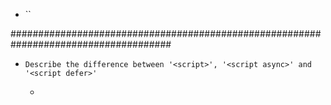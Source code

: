 - ``

#####################################################################################

- `Describe the difference between '<script>', '<script async>' and '<script defer>'`

  - <script>
    - HTML parsing is blocked, when script is encountered
    - the script is fetched and executed immediately
    - HTML parsing continues after that
  - <script async>
    - common : the script is fetched alongside HTML parsing 
    - difference : It runs when it's ready
  - <script defer>
    - common : the script is fetched alongside HTML parsing 
    - difference : It runs when HTML parsing is finished

- `Explain how prototypal inheritance works`

  - Used for object inheritance (similar with class)
  - When accessing, it searches via the prototype chain if the property/method isn't found on the object.

- `Explain how `this` works`

  - "this" is a dynamic self-reference object tied to how a function is invoked.
  - "this" can explicitly be bound using "apply," "call," or "bind."
  - Free function invocations result in "undefined" in strict mode or the "window" object in browser
  - Arrow functions inherit "this" from their surrounding scope at creation.

- `Explain your understanding of the box model and how you would tell the browser in CSS to render your layout in different box models.`
  - Block elements size depends on width, height, paddings, and borders.
  - Without a specified height, paddings are added to the content's dimensions
  - Inline elements adjust to content dimensions with left and right margins/paddings.

<!-- About box-sizing -->

- "content-box" (defaults) : It expands border, padding, and margin upon content size
- "border-box" : Its size includes all except for margin (within specified width and height)

- `What are the differences between variables created using 'let', 'var' or 'const'?`

  - var : 1. multiple declarations, 2. block-scoped(if, for, while, try/catch) is not local scope but global, 3. variable hoisting ('undefined' before declarations)

  - let : 1. no multiple declarations, block-scoped is local scope, it is like no variable hoisting (TDZ), multiple assignments.
  - const : 1. no multiple declarations, block-scoped is local scope, it is like no variable hoisting (TDZ), requires immediate assignment with declaration together

- `What does '* { box-sizing: border-box; }' do?`

  - It simplifies layout by including content, padding, and borders when calculating element dimensions for all page elements. (No margin included)

- `What is CSS selector specificity and how does it work?`

  - Priority : !important > Inline Style > Id > Class > Tag(element) > Universal Selector (\*)

- `What is the CSS 'display' property and can you give a few examples of its use?`
- `What's the difference between 'inline' and 'inline-block'?`

  - none: Element is invisible and doesn't take up space.
  - block: Element displayed on a new line ex) div, p, h1
  - inline: Element placed within a line alongside other elements ex) span
  - inline-block: Element placed within a line in width, height, pading and margin control.
  - flex: It's useful for 1-dimensional layouts, such as rows or columns.
  - grid: It's useful for 2-dimensional layouts with rows and columns.

- `What is the difference between '==' and '==='?`

  - '==' is the abstract equality operator while '===' is the strict equality operator.
  - namely, '===' chech even type equality.

- `What's the difference between a variable that is: 'null', 'undefined' or undeclared?`

  - undefined: Variable declared but not assigned any value.
  - null: Variable assigned as empty or absent value.

- `What's the difference between '.call' and '.apply'?`

  - Common : They are innvoked as method with the first parameter as 'this' value.
  - Difference: For the rest arguments, 'Call' uses 'Commas', 'Apply' uses 'Array'. (CCAA)

- `Describe the difference between a cookie, 'sessionStorage' and 'localStorage'.`

  - Local Storage:
    - accessible by other websites
    - Long-term storage
    - store large data.
  - Session Storage: Tab-specific, data vanishes when tab closes, secure and fast.
    - inaccessible by other websites.
    - Tab-specific storage (data vanishes when tab closes)
    - secure and fast.
  - Cookies: Small data, expires after a set time, accessible by other websites.
    - accessible by other websites.
    - expiration-time-set-storage
    - Small data

- `What's the difference between a 'relative', 'fixed', 'absolute'and 'static'-ally positioned element?`

  - static
    - According to the flow (Default)
    - Top, right, z-index don't work
  - relative
    - From its original location, It positions with "top, bottom, left, right" values
    - Occupied original space. (its flow still stand)
  - absolute
    - From parents factor's "x:0 y:0" point, It positions with "top, bottom, left, right" values
    - No occupied original space. (outside of the flow)
  - Fixed
    - Always stays in one place on the screen.
  - Sticky
    - Moves with the flow before specific point.
    - After reaching a specific point while scrolling, Stays in one place on the screen.

- `Can you offer a use case for the new arrow => function syntax?`

  - Shorter Function Expressions
  - Implicit Return
  - No Binding of 'this'
  - Simplifying Callbacks
  - Iterating Over Arrays
  - Method in object

- `Why is it generally a good idea to position CSS '<link>'s between '<head></head>' and JS '<script>'s just before '</body>'?`

  - link tag in head tag
    - It loads stylesheets early in rendering, and show visually first.
  - script tag in the end of body tag
    - HTML parsing pauses when a script tag is downloaded and executed, making the content temporarily invisible.

- `Describe event bubbling`

  - When an event is triggered on a DOM element, it naturally bubbles up to its parent elements.
  - e.stopPropagation() can stop this event bubbling.

- `Explain event delegation`

  - Assigning an event to a parent element allows event bubbling to propagate the event to child elements,
  - Saving memory, improving performance, and simplifying the code
